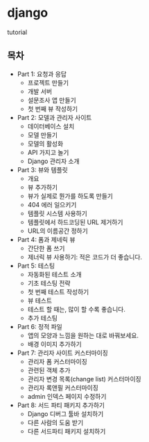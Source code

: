 # django

tutorial

## 목차

* Part 1: 요청과 응답
    * 프로젝트 만들기
    * 개발 서버
    * 설문조사 앱 만들기
    * 첫 번째 뷰 작성하기
* Part 2: 모델과 관리자 사이트
    * 데이터베이스 설치
    * 모델 만들기
    * 모델의 활성화
    * API 가지고 놀기
    * Django 관리자 소개
* Part 3: 뷰와 템플릿
    * 개요
    * 뷰 추가하기
    * 뷰가 실제로 뭔가를 하도록 만들기
    * 404 에러 일으키기
    * 템플릿 시스템 사용하기
    * 템플릿에서 하드코딩된 URL 제거하기
    * URL의 이름공간 정하기
* Part 4: 폼과 제네릭 뷰
    * 간단한 폼 쓰기
    * 제너릭 뷰 사용하기: 적은 코드가 더 좋습니다.
* Part 5: 테스팅
    * 자동화된 테스트 소개
    * 기초 테스팅 전략
    * 첫 번째 테스트 작성하기
    * 뷰 테스트
    * 테스트 할 때는, 많이 할 수록 좋습니다.
    * 추가 테스팅
* Part 6: 정적 파일
    * 앱의 모양과 느낌을 원하는 대로 바꿔보세요.
    * 배경 이미지 추가하기
* Part 7: 관리자 사이트 커스터마이징
    * 관리자 폼 커스터마이징
    * 관련된 객체 추가
    * 관리자 변경 목록(change list) 커스터마이징
    * 관리자 록앤필 커스터마이징
    * admin 인덱스 페이지 수정하기
* Part 8: 서드 파티 패키지 추가하기
    * Django 디버그 툴바 설치하기
    * 다른 사람의 도움 받기
    * 다른 서드파티 패키지 설치하기